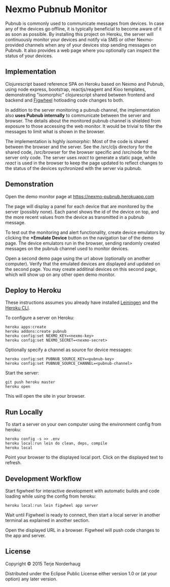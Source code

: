 # Nexmo Pubnub Monitor

Pubnub is commonly used to communicate messages from devices. In case any of the
devices go offline, it is typically beneficial to become aware of it as soon as
possible. By installing this project on Heroku, the server will continuously
monitor your devices and notify via SMS or other Nexmo-provided channels when
any of your devices stop sending messages on Pubnub. It also provides a web page
where you optionally can inspect the status of your devices.

## Implementation

Clojurescript based reference SPA on Heroku based on Nexmo and Pubnub,
using node express, bootstrap, reactjs/reagent and Kioo templates,
demonstrating "isomorphic" clojurescript shared between frontend and backend
and [Figwheel](https://github.com/bhauman/lein-figwheel) hotloading code changes to both.

In addition to the server monitoring a pubnub channel, the implementation also
**uses Pubnub internally** to communicate between the server and browser.
The details about the monitored pubnub channel is shielded from exposure
to those accessing the web monitor. It would be trivial to filter the messages
to limit what is shown in the browser.

The implementation is highly *isomorphic*: Most of the code is shared between
the browser and the server. See the /src/cljs directory for the shared code,
/src/browser for the browser specific and /src/node for the server only code.
The server uses *react* to generate a static page, while *react* is used in the
browser to keep the page updated to reflect changes to the status of the
devices sychronized with the server via pubnub.

## Demonstration

Open the demo monitor page at https://nexmo-pubnub.herokuapp.com

The page will display a panel for each device that are monitored
by the server (possibly none). Each panel shows the id of the device
on top, and the more recent values from the device as transmitted
in a pubnub message.

To test out the monitoring and alert functionality,
create device emulators by clicking the **+Emulate Device**
button on the navigation bar of the demo page.
The device emulators run in the browser,
sending randomly created messages on the pubnub channel
used to monitor devices.

Open a second demo page using the url above (optionally on another computer).
Verify that the emulated devices are displayed and updated on the second page.
You may create additinal devices on this second page, which will show up on
any other open demo monitor.

## Deploy to Heroku

These instructions assumes you already have installed
[Leiningen](http://leiningen.org/) and the
[Heroku CLI](https://devcenter.heroku.com/articles/heroku-command).

To configure a server on Heroku:

    heroku apps:create
    heroku addons:create pubnub
    heroku config:set NEXMO_KEY=<nexmo-key>
    heroku config:set NEXMO_SECRET=<nexmo-secret>

Optionally specify a channel as source for device messages:

    heroku config:set PUBNUB_SOURCE_KEY=<pubnub-key>
    heroku config:set PUBNUB_SOURCE_CHANNEL=<pubnub-channel>

Start the server:

    git push heroku master
    heroku open

This will open the site in your browser.

## Run Locally

To start a server on your own computer using the environment config from heroku:

    heroku config -s >> .env
    heroku local:run lein do clean, deps, compile
    heroku local

Point your browser to the displayed local port.
Click on the displayed text to refresh.

## Development Workflow

Start figwheel for interactive development with automatic builds
and code loading while using the config from heroku:

    heroku local:run lein figwheel app server

Wait until Figwheel is ready to connect, then
start a local server in another terminal as explained in
another section.

Open the displayed URL in a browser.
Figwheel will push code changes to the app and server.

## License

Copyright © 2015 Terje Norderhaug

Distributed under the Eclipse Public License either version 1.0 or (at
your option) any later version.
